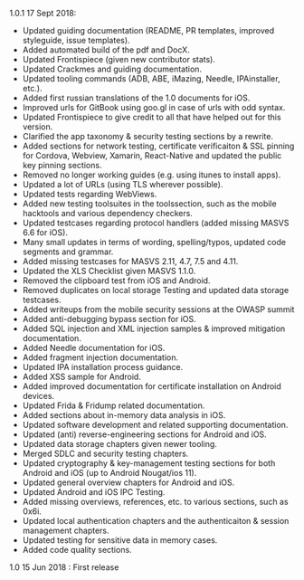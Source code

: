 
1.0.1 17 Sept 2018:

- Updated guiding documentation (README, PR templates, improved styleguide, issue templates).
- Added automated build of the pdf and DocX.
- Updated Frontispiece (given new contributor stats).
- Updated Crackmes and guiding documentation.
- Updated tooling commands (ADB, ABE, iMazing, Needle, IPAinstaller, etc.).
- Added first russian translations of the 1.0 documents for iOS.
- Improved urls for GitBook using goo.gl in case of urls with odd syntax.
- Updated Frontispiece to give credit to all that have helped out for this version.
- Clarified the app taxonomy & security testing sections by a rewrite.
- Added sections for network testing, certificate verificaiton & SSL pinning for Cordova, Webview, Xamarin, React-Native and updated the public key pinning sections.
- Removed no longer working guides (e.g. using itunes to install apps).
- Updated a lot of URLs (using TLS wherever possible).
- Updated tests regarding WebViews.
- Added new testing toolsuites in the toolssection, such as the mobile hacktools and various dependency checkers.
- Updated testcases regarding protocol handlers (added missing MASVS 6.6 for iOS).
- Many small updates in terms of wording, spelling/typos, updated code segments and grammar.
- Added missing testcases for MASVS 2.11, 4.7, 7.5 and 4.11.
- Updated the XLS Checklist given MASVS 1.1.0.
- Removed the clipboard test from iOS and Android.
- Removed duplicates on local storage Testing and updated data storage testcases.
- Added writeups from the mobile security sessions at the OWASP summit
- Added anti-debugging bypass section for iOS.
- Added SQL injection and XML injection samples & improved mitigation documentation.
- Added Needle documentation for iOS.
- Added fragment injection documentation.
- Updated IPA installation process guidance.
- Added XSS sample for Android.
- Added improved documentation for certificate installation on Android devices.
- Updated Frida & Fridump related documentation.
- Added sections about in-memory data analysis in iOS.
- Updated software development and related supporting documentation.
- Updated (anti) reverse-engineering sections for Android and iOS.
- Updated data storage chapters given newer tooling.
- Merged SDLC and security testing chapters.
- Updated cryptography & key-management testing sections for both Android and iOS (up to Android Nougat/ios 11).
- Updated general overview chapters for Android and iOS.
- Updated Android and iOS IPC Testing.
- Added missing overviews, references, etc. to various sections, such as 0x6i.
- Updated local authentication chapters and the authenticaiton & session management chapters.
- Updated testing for sensitive data in memory cases.
- Added code quality sections.

1.0 15 Jun 2018 : First release
